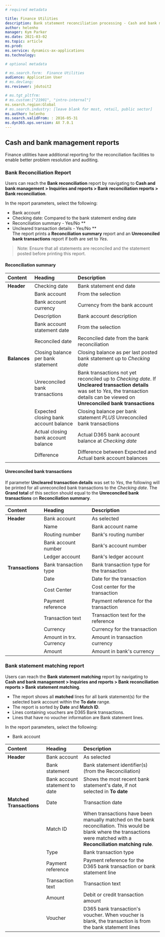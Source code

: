 ```yaml
---
# required metadata

title: Finance Utilities 
description: Bank statement reconciliation processing - Cash and bank management reports 
author: helenho
manager: Kym Parker
ms.date: 2021-03-02
ms.topic: article
ms.prod: 
ms.service: dynamics-ax-applications
ms.technology: 

# optional metadata

# ms.search.form:  Finance Utilities 
audience: Application User
# ms.devlang: 
ms.reviewer: jdutoit2

# ms.tgt_pltfrm: 
# ms.custom:["21901", "intro-internal"]
ms.search.region:Global
# ms.search.industry: [leave blank for most, retail, public sector]
ms.author: helenho
ms.search.validFrom: : 2016-05-31
ms.dyn365.ops.version: AX 7.0.1
---
```


## Cash and bank management reports
Finance utilities have additional reporting for the reconciliation facilities to enable better problem resolution and auditing.

### Bank Reconciliation Report
Users can reach the **Bank reconciliation** report by navigating to **Cash and bank management > Inquiries and reports > Bank reconciliation reports > Bank reconciliation**.

In the report parameters, select the following:
- Bank account
- Checking date: Compared to the bank statement ending date
- Reconciliation summary - Yes/No **
- Uncleared transaction details - Yes/No ** <br>
The report prints a **Reconciliation summary** report and an **Unreconciled bank transactions** report if both are set to _Yes_. <br>

> Note: Ensure that all statements are reconciled and the statement posted before printing this report.

#### Reconciliation summary 

Content                     |   Heading                       |   Description
:--                         |:--                              |:--
**Header**                  | Checking date                   | Bank statement end date
||  Bank account                |  From the selection             
||  Bank account currency       |  Currency from the bank account 
||  Description                 |  Bank account description       
||  Bank account statement date |  From the selection             
||  Reconciled date             |  Reconciled date from the bank reconciliation      
| **Balances** |  Closing balance per bank statement |  Closing balance as per last posted bank statement up to _Checking date_ 
||  Unreconciled bank transactions  |  Bank transactions not yet reconciled up to _Checking date_. If **Uncleared transaction details** was set to _Yes_, the transaction details can be viewed on **Unreconciled bank transactions** 
||  Expected closing bank account balance |  Closing balance per bank statement _PLUS_ Unreconciled bank transactions 
||  Actual closing bank account balance |  Actual D365 bank account balance at _Checking date_ 
||  Difference |  Difference between Expected and Actual bank account balances 

#### Unreconciled bank transactions 
If parameter **Uncleared transaction details** was set to _Yes_, the following will be printed for all unreconciled bank transactions to the _Checking date_.
The **Grand total** of this section should equal to the **Unreconciled bank transactions** on **Reconciliation summary**.

|   Content           |   Heading                 |   Description   |
|:--|:--|:--|
|   **Header**        |  Bank account             |  As selected  |
|                     |  Name                     |  Bank account name |
|                     |  Routing number           |  Bank's routing number |
|                     |  Bank account number      |  Bank's account number |
|                     |  Ledger account           |  Bank's ledger account |
|   **Transactions**  |  Bank transaction type    |  Bank transaction type for the transaction |
|                     |  Date                     |  Date for the transaction |
|                     |  Cost Center              |  Cost center for the transaction |
|                     |  Payment reference        |  Payment reference for the transaction |
|                     |  Transaction text         |  Transaction text for the reference|
|                     |  Currency                 |  Currency for the transaction |
|                     |  Amount in trx. Currency  |  Amount in transaction currency |
|                     |  Amount                   |  Amount in bank's currency |

### Bank statement matching report

Users can reach the **Bank statement matching** report by navigating to **Cash and bank management > Inquiries and reports > Bank reconciliation reports > Bank statement matching**.

-	The report shows all **matched** lines for all bank statement(s) for the selected bank account within the **To date** range.
-	The report is sorted by **Date** and **Match ID**.
-	Lines containing vouchers are D365 Bank transactions.
-	Lines that have no voucher information are Bank statement lines.

In the report parameters, select the following:
- Bank account

|   Content                   |   Heading                       |   Description   |
|:--|:--|:--|
|   **Header**                |  Bank account                   |  As selected  |
|                             |  Bank statement                 |  Bank statement identifier(s) (from the Reconciliation) |
|                             |  Bank account statement to date |  Shows the most recent bank statement's date, if not selected in **To date**|
|   **Matched Transactions**  |  Date                           |  Transaction date  |
|                             |  Match ID                       |  When transactions have been manually matched on the bank reconciliation. This would be blank where the transactions were matched with a **Reconciliation matching rule**. |
|                             |  Type                           |  Bank transaction type |
|                             |  Payment reference              |  Payment reference for the D365 bank transaction or bank statement line|
|                             |  Transaction text               |  Transaction text |
|                             |  Amount                         |  Debit or credit transaction amount |
|                             |  Voucher                        |  D365 bank transaction's voucher. When voucher is blank, the transaction is from the bank statement lines |

